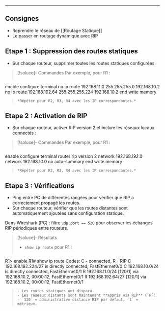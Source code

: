 ___
## Consignes
 - Reprendre le réseau de [[Routage Statique]]
 - Le passer en routage dynamique avec RIP

## Etape 1 : Suppression des routes statiques
 - Sur chaque routeur, supprimer toutes les routes statiques configurées.
> [!soluce]- Commandes
> Par exemple, pour R1 :
> ``` cisco
enable
configure terminal
no ip route 192.168.11.0 255.255.255.0 192.168.10.2
no ip route 192.168.192.64 255.255.255.224 192.168.10.2
end
write memory
> ```
> *Répéter pour R2, R3, R4 avec les IP correspondantes.*

## Etape 2 : Activation de RIP
 - Sur chaque routeur, activer RIP version 2 et inclure les réseaux locaux connectés :
> [!soluce]- Commandes
> Par exemple, pour R1 :
> ``` cisco
enable
configure terminal
router rip
 version 2
 network 192.168.192.0
 network 192.168.10.0
 no auto-summary
end
write memory
> ```
> *Répéter pour R2, R3, R4 avec les IP correspondantes.*

## Etape 3 : Vérifications
- Ping entre PC de différentes rangées pour vérifier que RIP a correctement propagé les routes.
- Sur chaque routeur, vérifier que les routes distantes sont automatiquement ajoutées sans configuration statique.

Dans Wireshark (PC) : filtre `udp.port == 520` pour observer les échanges RIP périodiques entre routeurs.

 > [!soluce]- Résultats
>  - `show ip route` pour R1 :
> ``` cisco
R1> enable
R1# show ip route
Codes: C - connected, R - RIP
C    192.168.192.224/27 is directly connected, FastEthernet0/0
C    192.168.10.0/24 is directly connected, FastEthernet0/1
R    192.168.11.0/24 [120/1] via 192.168.10.2, 00:00:12, FastEthernet0/1
R    192.168.192.64/27 [120/1] via 192.168.10.2, 00:00:12, FastEthernet0/1
> ```
> - Les routes statiques ont disparu.
> - Les réseaux distants sont maintenant **appris via RIP** (`R`).
> - `120` = administrative distance RIP par défaut, `1` = métrique.

